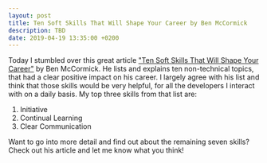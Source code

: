 ```yaml
---
layout: post
title: Ten Soft Skills That Will Shape Your Career by Ben McCormick
description: TBD
date: 2019-04-19 13:35:00 +0200
---
```


Today I stumbled over this great article ["Ten Soft Skills That Will Shape Your Career"](https://benmccormick.org/2019/04/15/soft-skills) by Ben McCormick. He lists and explains ten non-technical topics, that had a clear positive impact on his career. I largely agree with his list and think that those skills would be very helpful, for all the developers I interact with on a daily basis. My top three skills from that list are:

1. Initiative
2. Continual Learning
3. Clear Communication

Want to go into more detail and find out about the remaining seven skills? Check out his article and let me know what you think!